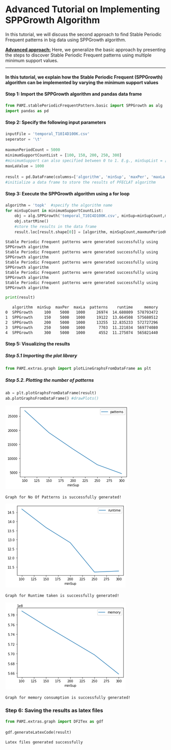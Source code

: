 # Advanced Tutorial on Implementing SPPGrowth Algorithm

In this tutorial, we will discuss the second approach to find Stable Periodic Frequent patterns in big data using SPPGrowth algorithm.

[__Advanced approach:__](#advApproach) Here, we generalize the basic approach by presenting the steps to discover Stable Periodic Frequent patterns using multiple minimum support values.

***

#### In this tutorial, we explain how the Stable Periodic Frequent (SPPGrowth) algorithm  can be implemented by varying the minimum support values

#### Step 1: Import the SPPGrowth algorithm and pandas data frame


```python
from PAMI.stablePeriodicFrequentPattern.basic import SPPGrowth as alg
import pandas as pd
```

#### Step 2: Specify the following input parameters


```python
inputFile = 'temporal_T10I4D100K.csv'
seperator = '\t'

maxmunPeriodCount = 5000
minimumSupportCountList = [100, 150, 200, 250, 300] 
#minimumSupport can also specified between 0 to 1. E.g., minSupList = [0.005, 0.006, 0.007, 0.008, 0.009]
maxLaValue = 1000

result = pd.DataFrame(columns=['algorithm', 'minSup', 'maxPer', 'maxLa', 'patterns', 'runtime', 'memory']) 
#initialize a data frame to store the results of PFECLAT algorithm
```

#### Step 3: Execute the SPPGrowth algorithm using a for loop


```python
algorithm = 'topk'  #specify the algorithm name
for minSupCount in minimumSupportCountList:
    obj = alg.SPPGrowth('temporal_T10I4D100K.csv', minSup=minSupCount,maxPer=maxmunPeriodCount, maxLa=maxLaValue,  sep=seperator)
    obj.startMine()
    #store the results in the data frame
    result.loc[result.shape[0]] = [algorithm, minSupCount,maxmunPeriodCount, maxLaValue, len(obj.getPatterns()), obj.getRuntime(), obj.getMemoryRSS()]

```

    Stable Periodic Frequent patterns were generated successfully using SPPGrowth algorithm 
    Stable Periodic Frequent patterns were generated successfully using SPPGrowth algorithm 
    Stable Periodic Frequent patterns were generated successfully using SPPGrowth algorithm 
    Stable Periodic Frequent patterns were generated successfully using SPPGrowth algorithm 
    Stable Periodic Frequent patterns were generated successfully using SPPGrowth algorithm 



```python
print(result)
```

       algorithm  minSup  maxPer  maxLa  patterns    runtime     memory
    0  SPPGrowth     100    5000   1000     26974  14.680809  578793472
    1  SPPGrowth     150    5000   1000     19122  13.664508  575680512
    2  SPPGrowth     200    5000   1000     13255  12.835233  572727296
    3  SPPGrowth     250    5000   1000      7703  11.221034  569774080
    4  SPPGrowth     300    5000   1000      4552  11.275074  565821440


#### Step 5: Visualizing the results

##### Step 5.1 Importing the plot library


```python
from PAMI.extras.graph import plotLineGraphsFromDataFrame as plt
```

##### Step 5.2. Plotting the number of patterns


```python
ab = plt.plotGraphsFromDataFrame(result)
ab.plotGraphsFromDataFrame() #drawPlots()
```


    
![png](output_15_0.png)
    


    Graph for No Of Patterns is successfully generated!



    
![png](output_15_2.png)
    


    Graph for Runtime taken is successfully generated!



    
![png](output_15_4.png)
    


    Graph for memory consumption is successfully generated!


### Step 6: Saving the results as latex files

```python
from PAMI.extras.graph import DF2Tex as gdf

gdf.generateLatexCode(result)
```

    Latex files generated successfully

